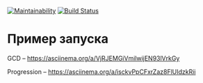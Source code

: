 [![Maintainability](https://api.codeclimate.com/v1/badges/c7e1d8cfde10113841c0/maintainability)](https://codeclimate.com/github/undgrnd/frontend-project-lvl1/maintainability)
[![Build Status](https://travis-ci.org/undgrnd/frontend-project-lvl1.svg?branch=master)](https://travis-ci.org/undgrnd/frontend-project-lvl1)

# Пример запуска

GCD – https://asciinema.org/a/VjRJEMGiVmilwijEN93lVrkGy

Progression – https://asciinema.org/a/isckvPpCFxrZaz8FlUIdzkRii
